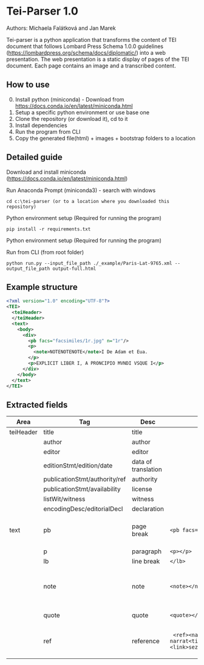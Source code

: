 # Tei-Parser 1.0

Authors: Michaela Falátková and Jan Marek

Tei-parser is a python application that transforms the content of TEI document that follows Lombard Press Schema 1.0.0 guidelines (https://lombardpress.org/schema/docs/diplomatic/) into a web presentation. 
The web presentation is a static display of pages of the TEI document. Each page contains an image and a transcribed content.

##  How to use
0. Install python (miniconda) - Download from https://docs.conda.io/en/latest/miniconda.html
1. Setup a specific python environment or use base one 
2. Clone the repository (or download it), cd to it
4. Install dependencies
5. Run the program from CLI
6. Copy the generated file(html) + images + bootstrap folders to a location 

## Detailed guide
Download and install miniconda (https://docs.conda.io/en/latest/miniconda.html)

Run Anaconda Prompt (miniconda3) -  search with windows
```
cd c:\tei-parser (or to a location where you downloaded this repository)
```
Python environment setup (Required for running the program)
```
pip install -r requirements.txt
```
Python environment setup (Required for running the program)

Run from CLI (from root folder)
```
python run.py --input_file_path ./_example/Paris-Lat-9765.xml --output_file_path output-full.html
```

## Example structure
```xml
<?xml version="1.0" encoding="UTF-8"?>
<TEI>
  <teiHeader>
  </teiHeader>
  <text>
    <body>
      <div>  
        <pb facs="facsimiles/1r.jpg" n="1r"/>    
        <p>
          <note>NOTENOTENOTE</note>I De Adam et Eua.
        </p>
        <p>EXPLICIT LIBER I, A PRONCIPIO MVNDI VSQUE I</p>
      </div>
    </body>
  </text>
</TEI>
```

## Extracted fields

| Area  | Tag  | Desc  | Example  | Visualization  |
| --------- | --- |---------- | ------------- |------------- |
| teiHeader | title  | title  | | header, title  |
| | author  | author  | | header  |
| | editor  | editor  | | footer  |
| | editionStmt/edition/date  | data of translation  | |header  |
| | publicationStmt/authority/ref  | authority  | | footer  |
| | publicationStmt/availability  | license  | | footer  |
| | listWit/witness  | witness  | | header  |
| | encodingDesc/editorialDecl  | declaration  | | footer  |
| text  | pb  | page break  |``` <pb facs="" n="2v"/> ``` | will break page; facs - link to an image; n - above page
| | p  |paragraph  | ``` <p></p> ``` |same as html p  |
| | lb | line break  |``` </lb> ```  | not used
| | note  |note  | ``` <note></note> ```  |under text, types do not matter, number the notes, display the number in the text |
| | quote | quote  |``` <quote></quote> ```  | italica (nothing else)
| | ref  |reference  | ``` <ref><name>Horosii</name> narrat<title>historia</title><link>seznam.cz</link></ref>```  | link ``` <a href="seznam.cz"><u>Horosiii narrat historia</u></a> ```  |

